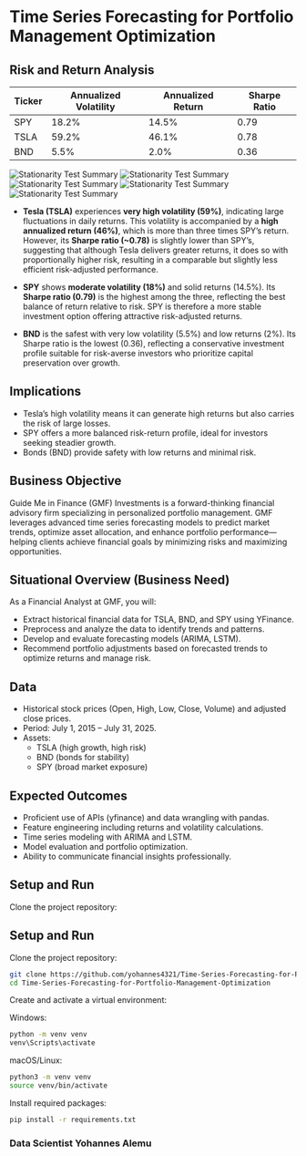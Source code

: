 # Time Series Forecasting for Portfolio Management Optimization

## Risk and Return Analysis

| Ticker | Annualized Volatility | Annualized Return | Sharpe Ratio |
|--------|-----------------------|-------------------|--------------|
| SPY    | 18.2%                 | 14.5%             | 0.79         |
| TSLA   | 59.2%                 | 46.1%             | 0.78         |
| BND    | 5.5%                  | 2.0%              | 0.36         |

![Stationarity Test Summary](plot/output.png)
![Stationarity Test Summary](plot/output1.png)
![Stationarity Test Summary](plot/output2.png)
![Stationarity Test Summary](plot/output3.png)
![Stationarity Test Summary](plot/output4.png)


- **Tesla (TSLA)** experiences **very high volatility (59%)**, indicating large fluctuations in daily returns. This volatility is accompanied by a **high annualized return (46%)**, which is more than three times SPY’s return. However, its **Sharpe ratio (~0.78)** is slightly lower than SPY’s, suggesting that although Tesla delivers greater returns, it does so with proportionally higher risk, resulting in a comparable but slightly less efficient risk-adjusted performance.

- **SPY** shows **moderate volatility (18%)** and solid returns (14.5%). Its **Sharpe ratio (0.79)** is the highest among the three, reflecting the best balance of return relative to risk. SPY is therefore a more stable investment option offering attractive risk-adjusted returns.

- **BND** is the safest with very low volatility (5.5%) and low returns (2%). Its Sharpe ratio is the lowest (0.36), reflecting a conservative investment profile suitable for risk-averse investors who prioritize capital preservation over growth.

## Implications

- Tesla’s high volatility means it can generate high returns but also carries the risk of large losses.
- SPY offers a more balanced risk-return profile, ideal for investors seeking steadier growth.
- Bonds (BND) provide safety with low returns and minimal risk.

## Business Objective

Guide Me in Finance (GMF) Investments is a forward-thinking financial advisory firm specializing in personalized portfolio management. GMF leverages advanced time series forecasting models to predict market trends, optimize asset allocation, and enhance portfolio performance—helping clients achieve financial goals by minimizing risks and maximizing opportunities.

## Situational Overview (Business Need)

As a Financial Analyst at GMF, you will:

- Extract historical financial data for TSLA, BND, and SPY using YFinance.
- Preprocess and analyze the data to identify trends and patterns.
- Develop and evaluate forecasting models (ARIMA, LSTM).
- Recommend portfolio adjustments based on forecasted trends to optimize returns and manage risk.

## Data

- Historical stock prices (Open, High, Low, Close, Volume) and adjusted close prices.
- Period: July 1, 2015 – July 31, 2025.
- Assets:  
  - TSLA (high growth, high risk)  
  - BND (bonds for stability)  
  - SPY (broad market exposure)

## Expected Outcomes

- Proficient use of APIs (yfinance) and data wrangling with pandas.
- Feature engineering including returns and volatility calculations.
- Time series modeling with ARIMA and LSTM.
- Model evaluation and portfolio optimization.
- Ability to communicate financial insights professionally.


## Setup and Run

Clone the project repository:
## Setup and Run

Clone the project repository:

```bash
git clone https://github.com/yohannes4321/Time-Series-Forecasting-for-Portfolio-Management-Optimization.git
cd Time-Series-Forecasting-for-Portfolio-Management-Optimization
```
Create and activate a virtual environment:

Windows:
```bash
python -m venv venv
venv\Scripts\activate
```

macOS/Linux:
```bash
python3 -m venv venv
source venv/bin/activate
```
Install required packages:
```bash
pip install -r requirements.txt
```


### Data Scientist Yohannes Alemu